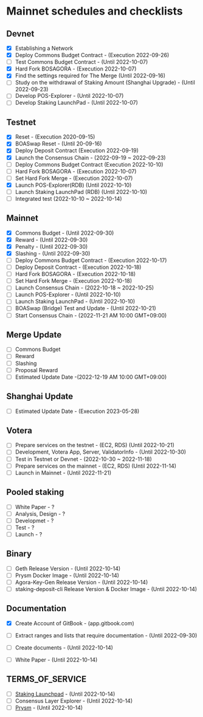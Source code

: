 # Mainnet schedules and checklists

## Devnet

- [x] Establishing a Network  
- [x] Deploy Commons Budget Contract - (Execution 2022-09-26)  
- [ ] Test Commons Budget Contract - (Until 2022-10-07)  
- [x] Hard Fork BOSAGORA - (Execution 2022-10-07)  
- [x] Find the settings required for The Merge (Until 2022-09-16)  
- [ ] Study on the withdrawal of Staking Amount (Shanghai Upgrade) - (Until 2022-09-23)  
- [ ] Develop POS-Explorer - (Until 2022-10-07)  
- [ ] Develop Staking LaunchPad - (Until 2022-10-07)  

## Testnet
- [x] Reset - (Execution 2020-09-15)  
- [x] BOASwap Reset - (Until 20-09-16)  
- [x] Deploy Deposit Contract (Execution 2022-09-19)  
- [x] Launch the Consensus Chain - (2022-09-19 ~ 2022-09-23)  
- [ ] Deploy Commons Budget Contract (Execution 2022-10-10)  
- [ ] Hard Fork BOSAGORA - (Execution 2022-10-07)  
- [ ] Set Hard Fork Merge - (Execution 2022-10-07)  
- [x] Launch POS-Explorer(RDB) (Until 2022-10-10)  
- [ ] Launch Staking LaunchPad (RDB) (Until 2022-10-10)  
- [ ] Integrated test (2022-10-10 ~ 2022-10-14)  

## Mainnet
- [x] Commons Budget - (Until 2022-09-30)
- [x] Reward - (Until 2022-09-30)
- [x] Penalty - (Until 2022-09-30)
- [x] Slashing - (Until 2022-09-30)
- [ ] Deploy Commons Budget Contract - (Execution 2022-10-17)  
- [ ] Deploy Deposit Contract - (Execution 2022-10-18)  
- [ ] Hard Fork BOSAGORA - (Execution 2022-10-18)  
- [ ] Set Hard Fork Merge - (Execution 2022-10-18)  
- [ ] Launch Consensus Chain - (2022-10-18 ~ 2022-10-25)  
- [ ] Launch POS-Explorer - (Until 2022-10-10)  
- [ ] Launch Staking LaunchPad - (Until 2022-10-10)
- [ ] BOASwap (Bridge) Test and Update - (Until 2022-10-21)
- [ ] Start Consensus Chain - (2022-11-21 AM 10:00 GMT+09:00)

## Merge Update
- [ ] Commons Budget
- [ ] Reward
- [ ] Slashing
- [ ] Proposal Reward
- [ ] Estimated Update Date -(2022-12-19 AM 10:00 GMT+09:00)

## Shanghai Update
- [ ] Estimated Update Date - (Execution 2023-05-28)  

## Votera
- [ ] Prepare services on the testnet - (EC2, RDS) (Until 2022-10-21)  
- [ ] Development, Votera App, Server, ValidatorInfo - (Until 2022-10-30)  
- [ ] Test in Testnet or Devnet - (2022-10-30 ~ 2022-11-18)  
- [ ] Prepare services on the mainnet - (EC2, RDS) (Until 2022-11-14)  
- [ ] Launch in Mainnet - (Until 2022-11-21)  

## Pooled staking
- [ ] White Paper - ?  
- [ ] Analysis, Design - ?  
- [ ] Developmet - ?  
- [ ] Test - ?  
- [ ] Launch - ?  

## Binary
- [ ] Geth Release Version - (Until 2022-10-14)  
- [ ] Prysm Docker Image - (Until 2022-10-14)  
- [ ] Agora-Key-Gen Release Version - (Until 2022-10-14)  
- [ ] staking-deposit-cli Release Version & Docker Image - (Until 2022-10-14)  

## Documentation
- [x] Create Account of GitBook - (app.gitbook.com)  
- [ ] Extract ranges and lists that require documentation - (Until 2022-09-30)  
- [ ] Create documents - (Until 2022-10-14)  
- [ ] White Paper - (Until 2022-10-14)  


## TERMS_OF_SERVICE
- [ ] [Staking Launchpad](https://github.com/zeroone-boa/staking-launchpad/blob/agora/src/pages/TermsOfService/index.tsx) - (Until 2022-10-14)  
- [ ] Consensus Layer Explorer  - (Until 2022-10-14)  
- [ ] [Prysm](https://github.com/zeroone-boa/prysm/blob/agora/TERMS_OF_SERVICE.md) - (Until 2022-10-14) 
